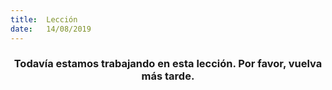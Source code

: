 ```yaml
---
title:  Lección
date:   14/08/2019
---
```


### <center>Todavía estamos trabajando en esta lección. Por favor, vuelva más tarde.</center>
